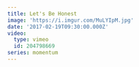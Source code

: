 ```yaml
---
title: Let's Be Honest
image: 'https://i.imgur.com/MuLYIpM.jpg'
date: '2017-02-19T09:30:00.000Z'
video:
  type: vimeo
  id: 204798669
series: momentum
---
```


